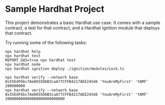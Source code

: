 # Sample Hardhat Project

This project demonstrates a basic Hardhat use case. It comes with a sample contract, a test for that contract, and a Hardhat Ignition module that deploys that contract.

Try running some of the following tasks:

```shell
npx hardhat help
npx hardhat test
REPORT_GAS=true npx hardhat test
npx hardhat node
npx hardhat ignition deploy ./ignition/modules/Lock.ts
```

```shell
npx hardhat verify --network base 0x55EdF6bc7AeD655D6B3caA77CFFB4217AEE24546 'YouAreMyFirst' 'YAMF' 200000000
npx hardhat verify --network base 0x55EdF6bc7AeD655D6B3caA77CFFB4217AEE24546 'YouAreMyFirst' 'YAMF' 200000000000000000000000000
```
